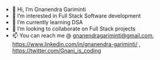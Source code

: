 - 👋 Hi, I’m Gnanendra Gariminti
- 👀 I’m interested in Full Stack Software development 
- 🌱 I’m currently learning DSA
- 💞️ I’m looking to collaborate on Full Stack projects
- 📫 You can reach me @ gnanendragariminti@gmail.com, https://www.linkedin.com/in/gnanendra-gariminti/ , https://twitter.com/Gnani_is_coding 


<!---
Gnani-is-Coding/Gnani-is-Coding is a ✨ special ✨ repository because its `README.md` (this file) appears on your GitHub profile.
You can click the Preview link to take a look at your changes.
--->
